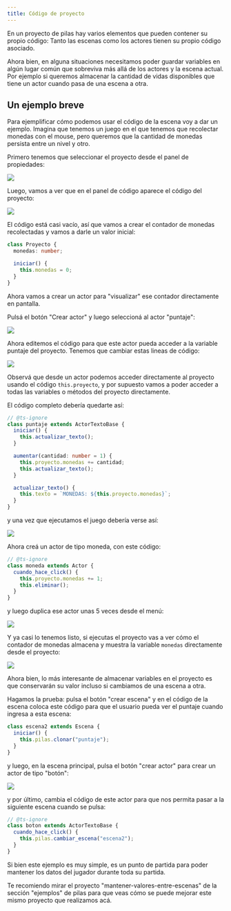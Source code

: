 ```yaml
---
title: Código de proyecto
---
```


En un proyecto de pilas hay varios elementos que pueden
contener su propio código: Tanto las escenas como los actores
tienen su propio código asociado.

Ahora bien, en alguna situaciones necesitamos poder guardar
variables en algún lugar común que sobreviva más allá de los
actores y la escena actual. Por ejemplo si queremos almacenar
la cantidad de vidas disponibles que tiene un actor cuando
pasa de una escena a otra.

## Un ejemplo breve

Para ejemplificar cómo podemos usar el código de la escena
voy a dar un ejemplo. Imagina que tenemos un juego en el que
tenemos que recolectar monedas con el mouse, pero queremos
que la cantidad de monedas persista entre un nivel y otro.

Primero tenemos que seleccionar el proyecto desde el panel
de propiedades:

![](imagenes/codigo-de-proyecto/panel-de-propiedades.png)

Luego, vamos a ver que en el panel de código aparece el
código del proyecto:

![](imagenes/codigo-de-proyecto/codigo-1.png)

El código está casi vacío, así que vamos a crear el contador
de monedas recolectadas y vamos a darle un valor inicial:

```typescript
class Proyecto {
  monedas: number;

  iniciar() {
    this.monedas = 0;
  }
}
```

Ahora vamos a crear un actor para "visualizar" ese contador
directamente en pantalla.

Pulsá el botón "Crear actor" y luego seleccioná al actor "puntaje":

![](imagenes/codigo-de-proyecto/puntaje.png)

Ahora editemos el código para que este actor pueda acceder a
la variable puntaje del proyecto. Tenemos que cambiar estas lineas
de código:

![](imagenes/codigo-de-proyecto/codigo-modificado.png)

Observá que desde un actor podemos acceder directamente al proyecto
usando el código `this.proyecto`, y por supuesto vamos a poder
acceder a todas las variables o métodos del proyecto directamente.

El código completo debería quedarte así:

```typescript
// @ts-ignore
class puntaje extends ActorTextoBase {
  iniciar() {
    this.actualizar_texto();
  }

  aumentar(cantidad: number = 1) {
    this.proyecto.monedas += cantidad;
    this.actualizar_texto();
  }

  actualizar_texto() {
    this.texto = `MONEDAS: ${this.proyecto.monedas}`;
  }
}
```

y una vez que ejecutamos el juego debería verse así:

![](imagenes/codigo-de-proyecto/contador-en-pantalla-1.png)

Ahora creá un actor de tipo moneda, con este código:

```typescript
// @ts-ignore
class moneda extends Actor {
  cuando_hace_click() {
    this.proyecto.monedas += 1;
    this.eliminar();
  }
}
```

y luego duplica ese actor unas 5 veces desde el menú:

![](imagenes/codigo-de-proyecto/clonar-actor-moneda.png)

Y ya casi lo tenemos listo, si ejecutas el proyecto vas a ver
cómo el contador de monedas almacena y muestra la variable
`monedas` directamente desde el proyecto:

![](imagenes/codigo-de-proyecto/recolectando-monedas.gif)

Ahora bien, lo más interesante de almacenar variables en el
proyecto es que conservarán su valor incluso si cambiamos
de una escena a otra.

Hagamos la prueba: pulsa el botón "crear escena" y en el código
de la escena coloca este código para que el usuario pueda
ver el puntaje cuando ingresa a esta escena:

```typescript
class escena2 extends Escena {
  iniciar() {
    this.pilas.clonar("puntaje");
  }
}
```

y luego, en la escena principal, pulsa el botón "crear actor" para
crear un actor de tipo "botón":

![](imagenes/codigo-de-proyecto/actor-boton.png)

y por último, cambia el código de este actor para que nos permita
pasar a la siguiente escena cuando se pulsa:

```typescript
// @ts-ignore
class boton extends ActorTextoBase {
  cuando_hace_click() {
    this.pilas.cambiar_escena("escena2");
  }
}
```

Si bien este ejemplo es muy simple, es un punto de partida para poder
mantener los datos del jugador durante toda su partida.

Te recomiendo mirar el proyecto "mantener-valores-entre-escenas" de la
sección "ejemplos" de pilas para que veas cómo se puede mejorar este
mismo proyecto que realizamos acá.
